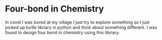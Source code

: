 # Four-bond in Chemistry
In covid I was bored at my village I just try to explore something so I just picked up turtle libriary in python and think about something different. I was found to design four bond in chemistry using this libriary.
